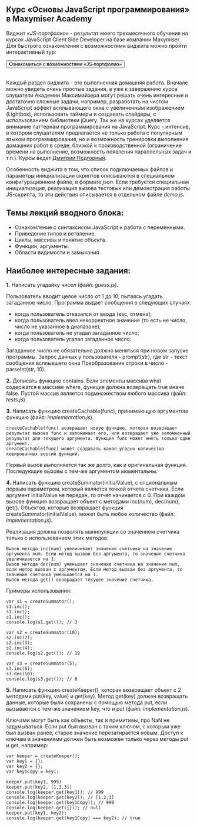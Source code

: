 ## Курс «Основы JavaScript программирования» в Maxymiser Academy ##

Виджит *«JS-портфолио»* - результат моего трехмесячного обучения на курсах JavaScript Client Side Developer на базе компании Maxymiser. Для быстрого ознакомления с возможностями виджита можно пройти интерактивный тур:

<div class="text-center">
<input type="button" value="Ознакомиться с возможностями «JS-портфолио»" class="start-demo-index btn btn-success btn-large">
<br/><br/></div>

Каждый раздел виджита - это выполненная домашняя работа. Вначале можно увидеть очень простые задания, а уже к завершению курса слушатели Академии Максимайзера могут решать очень интересные и достаточно сложные задачи, например, разработать на чистом JavaScript эффект всплывающего окна с увеличенным изображением (Lightbox), использовать таймеры и создавать слайдеры, с использованием библиотеки jQuery. Так же на курсах уделяется внимание паттернам программирования на JavaScript. Курс - интенсив, в котором слушателям предлагается не только работа с популярным языком программирования, но и возможность тренировки выполнения домашних работ в среде, близкой к производственной (ограничение времени на выполнение, возможность появления параллельных задач и т.п.). Курсы ведет [Дмитрий Подгорный](http://dmitrypodgorniy.com/blog/).

Особенность виджита в том, что список подключаемых файлов и параметры инициализации скриптов описываются в специальном конфигурационном файле, в формате *json*. Если требуется специальная инициализация, реализация вызова тестовых или демонстрация работы JS-скрипта, то эти действия описывается в отдельном файле *demo.js*. 

## Темы лекций вводного блока: ##

 - Ознакомление с синтаксисом JavaScript и работа с переменными.
 - Приведение типов и ветвление.
 - Циклы, массивы и понятие объекта.
 - Функции, аргументы.
 - Области видимости и замыкания.

## Наиболее интересные задания: ##

**1.** Написать угадайку чисел (файл: *guess.js*).

Пользователь вводит целое число от 1 до 10, пытаясь угадать загаданное число. Программа выдает сообщения в следующих случаях:

 - когда пользователь отказался от ввода (esc, отмена);
 - когда пользователь ввел некорректное значение (то есть не число, число не указанное в диапазоне);
 - когда пользователь не угадал загаданное число;
 - когда пользователь угалал загаданное число.

Загаданное число не обязательно должно меняться при новом запуске программы. Запрос данных у пользователя - prompt(str), где str - текст сообщения всплывшего окна Преобразование строки в число - parseInt(str, 10).

**2.** Дописать функцию contains. Если элементы массива what содержатся в массиве where, функция должна возвращать true иначе false. Пустой массив является подмножеством любого массива (файл: *tests.js*). 

**3.** Написать функцию createCachable(func), принимающую аргументом функцию (файл: *implementation.js*).

    createCachable(func) возвращает новую функцию, которая возвращает результат вызова func и запоминает его, или возвращает уже запомненный результат для текущего аргумента. Функция func может иметь только один аргумент.
    createCachable(func) может создавать какое угодно количество кешированных версий функций.

Первый вызов выполняется так же долго, как и оригинальная функция. Последующие вызовы с тем-же аргументом моментальны.

**4.** Написать функцию createSummator(initialValue), с опциональным первым параметром, который является точкой отчета счетчика. Если аргумент initialValue не передан, то отчет начинается с 0. При каждом вызове функция возвращает объект с методами inc(num), dec(num), get(). Объектов, которые возвращает функция createSummator(initialValue), может быть любое количество (файл: *implementation.js*).

Реализация должна позволять манипуляции со значением счетчика только с использованием этих методов.

    Вызов метода inc(num) увеличивает значение счетчика на значение аргумента num. Если метод вызван без аргумента, то значение счетчика увеличивается на 1.
    Вызов метода dec(num) уменьшает значение счетчика на значение num, если метод вызван с аргументом. Если метод вызван без аргумента, то значение счетчика уменьшается на 1.
    Вызов метода get() возвращает текущее значение счетчика.

Примеры использования:

    var s1 = createSummator();
    s1.inc();
    s1.inc();
    s1.inc();
    console.log(s1.get()); // 3

    var s2 = createSummator(10);
    s2.inc(2);
    s2.inc(3);
    s2.inc(4);
    console.log(s2.get()); // 19

    var s3 = createSummator(5);
    s3.inc(5);
    s3.dec(10);
    console.log(s3.get()); // 0

**5.** Написать функцию createKeeper(), которая возвращает объект с 2 методами put(key, value) и get(key). Метод get(key) должен возвращать данные, которые были сохранены с помощью метода put, если вызывается с тем-же значением key, что и put (файл: *implementation.js*).

Ключами могут быть как объекты, так и примитивы, про NaN не задумываться. Если put был вызван с таким ключом, с которым уже был вызван ранее, старое значение перезатирается новым. Доступ к ключам и значениями должен быть возможен только через методы put и get, например:

	var keeper = createKeeper();
	var key1 = {};
	var key2 = {};
	var key1Copy = key1;

	keeper.put(key1, 999)
	keeper.put(key2, [1,2,3])
	console.log(keeper.get(key1)); // 999
	console.log(keeper.get(key2)); // [1,2,3]
	console.log(keeper.get(key1Copy)); // 999
	console.log(keeper.get({})); // null
	keeper.put(key1, key2);
	console.log(keeper.get(key1Copy) === key2); // true

<script src="js/presentation.js"></script>